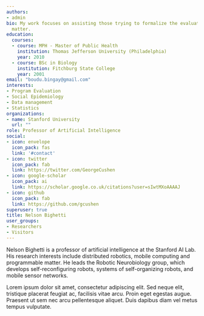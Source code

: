 ```yaml
---
authors:
- admin
bio: My work focuses on assisting those trying to formalize the evaluative structure of their project or organization. On this site, you will see past work, current projects and examples of processes that support the best practices for creating productive projects using evaluation. 
  matter.
education:
  courses:
  - course: MPH - Master of Public Health
    institution: Thomas Jefferson University (Philadelphia)
    year: 2010
  - course: BSc in Biology
    institution: Fitchburg State College
    year: 2001
email: "boudu.bingay@gmail.com"
interests:
- Program Evaluation
- Social Epidemiology
- Data management
- Statistics
organizations:
- name: Stanford University
  url: ""
role: Professor of Artificial Intelligence
social:
- icon: envelope
  icon_pack: fas
  link: '#contact'
- icon: twitter
  icon_pack: fab
  link: https://twitter.com/GeorgeCushen
- icon: google-scholar
  icon_pack: ai
  link: https://scholar.google.co.uk/citations?user=sIwtMXoAAAAJ
- icon: github
  icon_pack: fab
  link: https://github.com/gcushen
superuser: true
title: Nelson Bighetti
user_groups:
- Researchers
- Visitors
---
```


Nelson Bighetti is a professor of artificial intelligence at the Stanford AI Lab. His research interests include distributed robotics, mobile computing and programmable matter. He leads the Robotic Neurobiology group, which develops self-reconfiguring robots, systems of self-organizing robots, and mobile sensor networks.

Lorem ipsum dolor sit amet, consectetur adipiscing elit. Sed neque elit, tristique placerat feugiat ac, facilisis vitae arcu. Proin eget egestas augue. Praesent ut sem nec arcu pellentesque aliquet. Duis dapibus diam vel metus tempus vulputate.
